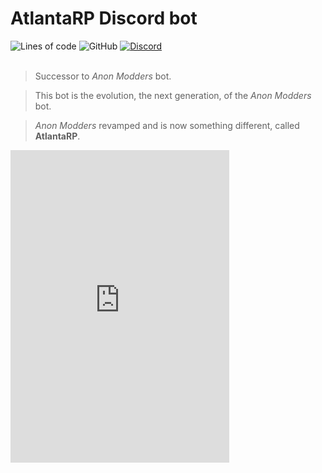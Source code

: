 # AtlantaRP Discord bot

<div align="left">
    <img alt="Lines of code" src="https://img.shields.io/tokei/lines/github/Picuu/atlantarp?color=5865F2&style=for-the-badge">
    <img alt="GitHub" src="https://img.shields.io/github/license/Picuu/atlantarp?style=for-the-badge">
    <a href="https://discord.com/invite/UXQhUTDwyP">
        <img alt="Discord" src="https://img.shields.io/discord/934149605912895538?label=DISCORD&logo=discord&logoColor=white&style=for-the-badge">
    </a>
  <br>
  <br>
</div>

> Successor to *Anon Modders* bot.

> This bot is the evolution, the next generation, of the *Anon Modders* bot.

> *Anon Modders* revamped and is now something different, called **AtlantaRP**.

<iframe src="https://discord.com/widget?id=934149605912895538&theme=dark" width="350" height="500" allowtransparency="true" frameborder="0" sandbox="allow-popups allow-popups-to-escape-sandbox allow-same-origin allow-scripts"></iframe>
